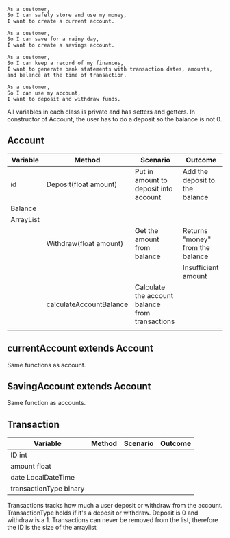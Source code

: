 ```
As a customer,
So I can safely store and use my money,
I want to create a current account.

As a customer,
So I can save for a rainy day,
I want to create a savings account.

As a customer,
So I can keep a record of my finances,
I want to generate bank statements with transaction dates, amounts, and balance at the time of transaction.

As a customer,
So I can use my account,
I want to deposit and withdraw funds.
```
All variables in each class is private and has setters and getters.
In constructor of Account, the user has to do a deposit so the balance is not 0.
## Account
| Variable               | Method                  | Scenario                                        | Outcome                          |
|------------------------|-------------------------|-------------------------------------------------|----------------------------------|
| id                     | Deposit(float amount)   | Put in amount to deposit into account           | Add the deposit to the balance   |
| Balance                |                         |                                                 |                                  |
| ArrayList<Transaction> |                         |                                                 |                                  |
|                        | Withdraw(float amount)  | Get the amount from balance                     | Returns "money" from the balance |
|                        |                         |                                                 | Insufficient amount              |
|                        | calculateAccountBalance | Calculate the account balance from transactions |                                  |
|                        |                         |                                                 |                                  |


## currentAccount extends Account
Same functions as account.


## SavingAccount extends Account
Same function as accounts.


## Transaction

| Variable               | Method | Scenario | Outcome |
|------------------------|--------|----------|---------|
| ID int                 |        |          |         |
| amount float           |        |          |         |
| date LocalDateTime     |        |          |         |
| transactionType binary |        |          |         |
Transactions tracks how much a user deposit or withdraw from the account. 
TransactionType holds if it's a deposit or withdraw. Deposit is 0 and withdraw is a 1.
Transactions can never be removed from the list, therefore the ID is the size of the arraylist

